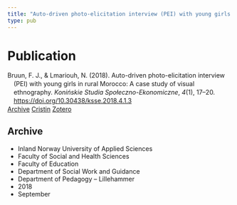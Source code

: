 ```yaml
---
title: "Auto-driven photo-elicitation interview (PEI) with young girls in rural Morocco: A case study of visual ethnography."
type: pub
---
```

<h1>Publication</h1>
<article id="csl-bib-container-K7IVU5J2" class="csl-bib-container">
  <div class="csl-bib-body" style="line-height: 1.35; padding-left: 1em; text-indent:-1em;">
  <div class="csl-entry">Bruun, F. J., &amp; Lmariouh, N. (2018). Auto-driven photo-elicitation interview (PEI) with young girls in rural Morocco: A case study of visual ethnography. <i>Koni&#x144;skie Studia Spo&#x142;eczno-Ekonomiczne</i>, <i>4</i>(1), 17&#x2013;20. <a href="https://doi.org/10.30438/ksse.2018.4.1.3">https://doi.org/10.30438/ksse.2018.4.1.3</a></div>
</div>
  <div class="csl-bib-buttons">
    <a href="#taxonomy-article-K7IVU5J2" class="csl-bib-button">Archive</a>
    <a href="https://app.cristin.no/results/show.jsf?id=1610701" alt="Cristin URL" class="csl-bib-button">Cristin</a>
    <a href="http://zotero.org/groups/5022929/items/K7IVU5J2" alt="Zotero URL" class="csl-bib-button">Zotero</a>
  </div>
  <div id="csl-bib-meta-container-K7IVU5J2"></div>
</article>
<div id="csl-bib-meta-K7IVU5J2" class="csl-bib-meta">
  <article id="taxonomy-article-K7IVU5J2" class="taxonomy-article">
    <h1>Archive</h1>
    <ul>
      <li>Inland Norway University of Applied Sciences</li>
      <li>Faculty of Social and Health Sciences</li>
      <li>Faculty of Education</li>
      <li>Department of Social Work and Guidance</li>
      <li>Department of Pedagogy – Lillehammer</li>
      <li>2018</li>
      <li>September</li>
    </ul>
  </article>
</div>
